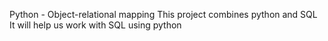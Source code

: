 Python - Object-relational mapping
This project combines python and SQL
It will help us work with SQL using python